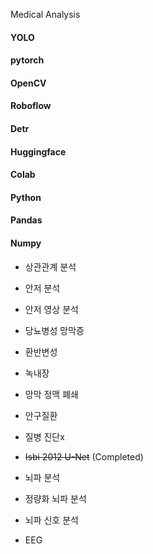 Medical Analysis

#### YOLO
#### pytorch
#### OpenCV
#### Roboflow
#### Detr
#### Huggingface
#### Colab
#### Python
#### Pandas
#### Numpy


* 상관관계 분석


* 안저 분석
* 안저 영상 분석
* 당뇨병성 망막증
* 환반변성
* 녹내장
* 망막 정맥 폐쇄
* 안구질환
* 질병 진단x

* ~~Isbi 2012 U-Net~~ (Completed)


* 뇌파 분석
* 정량화 뇌파 분석
* 뇌파 신호 분석
* EEG
